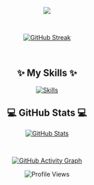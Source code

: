 
<p align="center">
  <a href="https://github.com/tercierp/readme-typing-svg">
    <img src="https://readme-typing-svg.demolab.com/?lines=Computer%20Science%20Master;Always%20learning&font=Fira%20Code&center=true&width=500&height=50&color=abd200&vCenter=true&pause=1000&size=24" />
  </a>
</p>


<br/>

<!-- GitHub streak -->
<p align="center">
  <a href="https://git.io/streak-stats">
    <img src="https://github-readme-streak-stats.herokuapp.com?user=tercierp&theme=merko&hide_border=true&date_format=j%20M%5B%20Y%5D&background=0D1117" alt="GitHub Streak" />
  </a>
</p>

<br/>

<!-- Skills Section -->
<h2 align="center">✨ My Skills ✨</h2>
<p align="center">
  <a href="https://skillicons.dev">
    <img src="https://skillicons.dev/icons?i=java,py,scala,c&perline=6" alt="Skills" />
  </a>
</p>

<!-- GitHub Activity -->
<h2 align="center">💻 GitHub Stats 💻</h2>
<p align="center">
  <a href="https://github.com/anuraghazra/github-readme-stats">
    <img src="https://github-readme-stats.vercel.app/api?username=tercierp&show_icons=true&theme=merko&bg_color=0D1117&hide_border=true&count_private=true" alt="GitHub Stats"/>
  </a>
</p>

<br/>

<!-- GitHub Activity Graph -->
<p align="center">
  <a href="https://github.com/ashutosh00710/github-readme-activity-graph">
    <img src="https://github-readme-activity-graph.vercel.app/graph/?username=tercierp&theme=merko&bg_color=0D1117&hide_border=true" alt="GitHub Activity Graph" />
  </a>
</p>

<!-- Footer -->
<p align="center">
  <img src="https://komarev.com/ghpvc/?username=tercierp&style=for-the-badge&color=abd200" alt="Profile Views"/>
</p>

